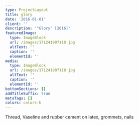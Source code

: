 ```yaml
---
type: ProjectLayout
title: glory
date: '2016-01-01'
client: ''
description: '"Glory" [2016]'
featuredImage:
  type: ImageBlock
  url: /images/171241907118.jpg
  altText: ''
  caption: ''
  elementId: ''
media:
  type: ImageBlock
  url: /images/171241907118.jpg
  altText: ''
  caption: ''
  elementId: ''
bottomSections: []
addTitleSuffix: true
metaTags: []
colors: colors-b
---
```

Thread, Vaseline and rubber cement on latex, grommets, nails
